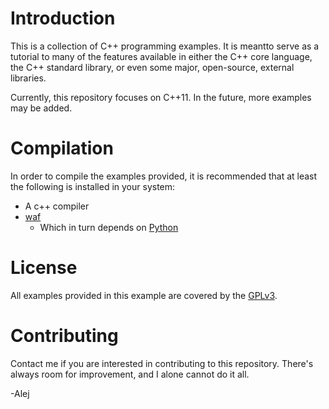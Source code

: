 # Introduction

This is a collection of C++ programming examples. It is meantto serve as a tutorial to many of the features available in either the C++ core language, the C++ standard library, or even some major, open-source, external libraries.

Currently, this repository focuses on C++11. In the future, more examples may be added.

# Compilation

In order to compile the examples provided, it is recommended that at least the following is installed in your system:
- A c++ compiler
- [waf](http://code.google.com/p/waf/)
  * Which in turn depends on [Python](http://python.org/)
  
# License

All examples provided in this example are covered by the [GPLv3](http://www.gnu.org/licenses/gpl-3.0.html).

# Contributing

Contact me if you are interested in contributing to this repository. There's always room for improvement, and I alone cannot do it all.

-Alej
